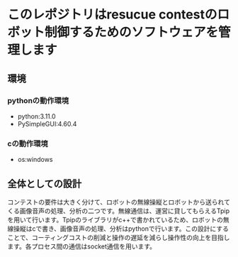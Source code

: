 # このレポジトリはresucue contestのロボット制御するためのソフトウェアを管理します

## 環境

### pythonの動作環境

* python:3.11.0
* PySimpleGUI:4.60.4

### cの動作環境

* os:windows

## 全体としての設計

コンテストの要件は大きく分けて、ロボットの無線操縦とロボットから送られてくる画像音声の処理、分析の二つです。無線通信は、運営に貸してもらえるTpipを用いて行います。Tpipのライブラリがc++で書かれているため、ロボットの無線操縦はcで書き、画像音声の処理、分析はpythonで行います。この設計にすることで、コーティングコストの削減と操作の遅延を減らし操作性の向上を目指します。各プロセス間の通信はsocket通信を用います。
